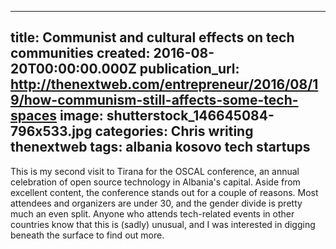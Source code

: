   - --
title: Communist and cultural effects on tech communities
created: 2016-08-20T00:00:00.000Z
publication_url: http://thenextweb.com/entrepreneur/2016/08/19/how-communism-still-affects-some-tech-spaces
image: shutterstock_146645084-796x533.jpg
categories: Chris writing thenextweb
tags: albania kosovo tech startups
---

This is my second visit to Tirana for the OSCAL conference, an annual celebration of open source technology in Albania's capital. Aside from excellent content, the conference stands out for a couple of reasons. Most attendees and organizers are under 30, and the gender divide is pretty much an even split. Anyone who attends tech-related events in other countries know that this is (sadly) unusual, and I was interested in digging beneath the surface to find out more.
